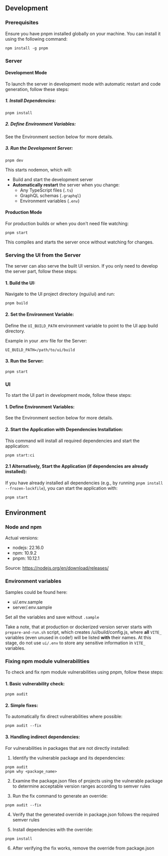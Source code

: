 ## Development

### Prerequisites

Ensure you have pnpm installed globally on your machine. You can install it using the following command:

```
npm install -g pnpm
```

### Server

#### Development Mode

To launch the server in development mode with automatic restart and code generation, follow these steps:

##### 1. Install Dependencies:

```
pnpm install
```

##### 2. Define Environment Variables:

See the Environment section below for more details.

##### 3. Run the Development Server:

```
pnpm dev
```

This starts nodemon, which will:

- Build and start the development server
- **Automatically restart** the server when you change:
  - Any TypeScript files (`.ts`)
  - GraphQL schemas (`.graphql`)
  - Environment variables (`.env`)

#### Production Mode

For production builds or when you don't need file watching:

```
pnpm start
```

This compiles and starts the server once without watching for changes.

### Serving the UI from the Server

The server can also serve the built UI version. If you only need to develop the server part, follow these steps:

#### 1. Build the UI:

Navigate to the UI project directory (ngui/ui) and run:

```
pnpm build
```

#### 2. Set the Environment Variable:

Define the `UI_BUILD_PATH` environment variable to point to the UI app build directory.

Example in your .env file for the Server:

```
UI_BUILD_PATH=/path/to/ui/build
```

#### 3. Run the Server:

```
pnpm start
```

### UI

To start the UI part in development mode, follow these steps:

#### 1. Define Environment Variables:

See the Environment section below for more details.

#### 2. Start the Application with Dependencies Installation:

This command will install all required dependencies and start the application:

```
pnpm start:ci
```

#### 2.1 Alternatively, Start the Application (if dependencies are already installed):

If you have already installed all dependencies (e.g., by running `pnpm install --frozen-lockfile`), you can start the application with:

```
pnpm start
```

## Environment

### Node and npm

Actual versions:

- nodejs: 22.16.0
- npm: 10.9.2
- pnpm: 10.12.1

Source: https://nodejs.org/en/download/releases/

### Environment variables

Samples could be found here:

- ui/.env.sample
- server/.env.sample

Set all the variables and save without `.sample`

Take a note, that at production or dockerized version server starts with `prepare-and-run.sh` script, which creates /ui/build/config.js, where **all** `VITE_` variables (even unused in code!) will be listed **with** their names. At this stage, do not use `ui/.env` to store any sensitive information in `VITE_` variables.

### Fixing npm module vulnerabilities

To check and fix npm module vulnerabilities using pnpm, follow these steps:

#### 1. Basic vulnerability check:

```
pnpm audit
```

#### 2. Simple fixes:

To automatically fix direct vulnerabilities where possible:

```
pnpm audit --fix
```

#### 3. Handling indirect dependencies:

For vulnerabilities in packages that are not directly installed:

1. Identify the vulnerable package and its dependencies:

```
pnpm audit
pnpm why <package_name>
```

2. Examine the package.json files of projects using the vulnerable package to determine acceptable version ranges according to semver rules

3. Run the fix command to generate an override:

```
pnpm audit --fix
```

4. Verify that the generated override in package.json follows the required semver rules

5. Install dependencies with the override:

```
pnpm install
```

6. After verifying the fix works, remove the override from package.json
